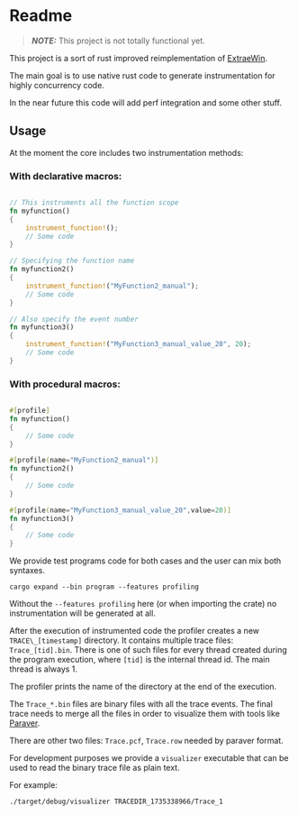 # Readme

> **_NOTE:_**  This project is not totally functional yet.

This project is a sort of rust improved reimplementation of
[ExtraeWin](https://github.com/Ergus/ExtraeWin).

The main goal is to use native rust code to generate instrumentation
for highly concurrency code.

In the near future this code will add perf integration and some other stuff.

## Usage

At the moment the core includes two instrumentation methods:

### With declarative macros:

```rust

// This instruments all the function scope
fn myfunction()
{
    instrument_function!(); 
    // Some code
}

// Specifying the function name
fn myfunction2()
{
    instrument_function!("MyFunction2_manual");
    // Some code
}

// Also specify the event number
fn myfunction3()
{
    instrument_function!("MyFunction3_manual_value_20", 20);
    // Some code
}
```

### With procedural macros:

```rust

#[profile]
fn myfunction()
{
    // Some code
}

#[profile(name="MyFunction2_manual")]
fn myfunction2()
{
    // Some code
}

#[profile(name="MyFunction3_manual_value_20",value=20)]
fn myfunction3()
{
    // Some code
}
```

We provide test programs code for both cases and the user can mix both
syntaxes. 

```shell
cargo expand --bin program --features profiling
```

Without the `--features profiling` here (or when importing the crate)
no instrumentation will be generated at all.

After the execution of instrumented code the profiler creates a new
`TRACE\_[timestamp]` directory. It contains multiple trace files:
`Trace_[tid].bin`. There is one of such files for every thread created
during the program execution, where `[tid]` is the internal thread
id. The main thread is always 1.

The profiler prints the name of the directory at the end of the
execution.

The `Trace_*.bin` files are binary files with all the trace events. The
final trace needs to merge all the files in order to visualize them
with tools like [Paraver](https://tools.bsc.es/paraver).

There are other two files: `Trace.pcf`, `Trace.row` needed by paraver
format.

For development purposes we provide a `visualizer` executable that can
be used to read the binary trace file as plain text.

For example:

```shell
./target/debug/visualizer TRACEDIR_1735338966/Trace_1
```

